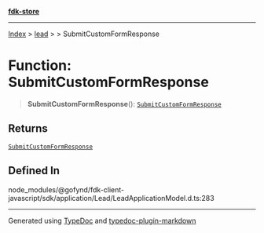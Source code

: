[**fdk-store**](../../../README.md)
***

[Index](../../../API.md) > [lead](../../README.md) > [<internal>](../README.md) > SubmitCustomFormResponse

# Function: SubmitCustomFormResponse

> **SubmitCustomFormResponse**(): [`SubmitCustomFormResponse`](../type-aliases/type-alias.SubmitCustomFormResponse.md)

## Returns

[`SubmitCustomFormResponse`](../type-aliases/type-alias.SubmitCustomFormResponse.md)

## Defined In

node\_modules/@gofynd/fdk-client-javascript/sdk/application/Lead/LeadApplicationModel.d.ts:283

***
Generated using [TypeDoc](https://typedoc.org/) and [typedoc-plugin-markdown](https://www.npmjs.com/package/typedoc-plugin-markdown)
